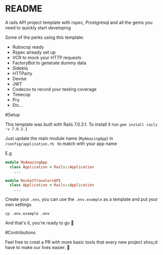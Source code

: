 # README

A rails API project template with rspec, Prostgresql and all the gems you need to quickly start developing

Some of the perks using this template:
- Rubocop ready
- Rspec already set up
- VCR to mock your HTTP requests
- FactoryBot to generate dummy data
- Sidekiq
- HTTParty
- Devise
- JWT
- Codecov to record your testing coverage
- Timecop
- Pry
- Etc...

#Setup

This template was built with Rails 7.0.3.1. To install it run ``gem install rails -v 7.0.3.1 ``


Just update the main module name (``MyAmazingApp``) in ``/config/application.rb `` to match with your app name

E.g
```ruby
module MyAmazingApp
  class Application < Rails::Application
    ...
```

```ruby
module RocketTravelersAPI 
  class Application < Rails::Application
    ...
```

Create your `.env`, you can use the `.env.example` as a template and put your own settings

```shell
cp .env.example .env
```
And that's it, you're ready to go 🚀

#Contributions

Feel free to creat a PR with more basic tools that every new project shou;d have to make our lives easier. 
🤟
